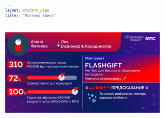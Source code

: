 ```yaml
---
layout: student_page
title:  "Фатеева Алина"

---
```

<img class="img-fluid" src="/img/posts/Фатеева Алина.png" alt="moove-1">
